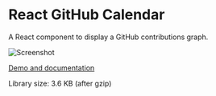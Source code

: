 # React GitHub Calendar

A React component to display a GitHub contributions graph.

![Screenshot](preview.png#1)

[Demo and documentation](https://grubersjoe.github.io/react-github-calendar/)

Library size: 3.6 KB (after gzip)
